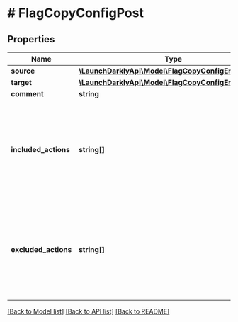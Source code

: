 # # FlagCopyConfigPost

## Properties

Name | Type | Description | Notes
------------ | ------------- | ------------- | -------------
**source** | [**\LaunchDarklyApi\Model\FlagCopyConfigEnvironment**](FlagCopyConfigEnvironment.md) |  |
**target** | [**\LaunchDarklyApi\Model\FlagCopyConfigEnvironment**](FlagCopyConfigEnvironment.md) |  |
**comment** | **string** | Optional comment | [optional]
**included_actions** | **string[]** | Optional list of the flag changes to copy from the source environment to the target environment. You may include either &lt;code&gt;includedActions&lt;/code&gt; or &lt;code&gt;excludedActions&lt;/code&gt;, but not both. If you include neither, then all flag changes will be copied. | [optional]
**excluded_actions** | **string[]** | Optional list of the flag changes NOT to copy from the source environment to the target environment. You may include either  &lt;code&gt;includedActions&lt;/code&gt; or &lt;code&gt;excludedActions&lt;/code&gt;, but not both. If you include neither, then all flag changes will be copied. | [optional]

[[Back to Model list]](../../README.md#models) [[Back to API list]](../../README.md#endpoints) [[Back to README]](../../README.md)
